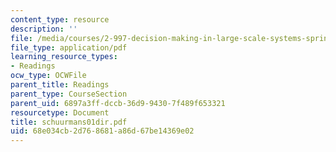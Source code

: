 ```yaml
---
content_type: resource
description: ''
file: /media/courses/2-997-decision-making-in-large-scale-systems-spring-2004/68e034cb2d768681a86d67be14369e02_schuurmans01dir.pdf
file_type: application/pdf
learning_resource_types:
- Readings
ocw_type: OCWFile
parent_title: Readings
parent_type: CourseSection
parent_uid: 6897a3ff-dccb-36d9-9430-7f489f653321
resourcetype: Document
title: schuurmans01dir.pdf
uid: 68e034cb-2d76-8681-a86d-67be14369e02
---
```

